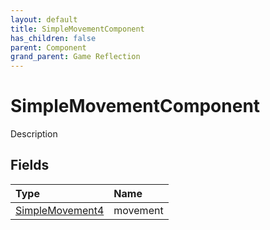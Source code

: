 ```yaml
---
layout: default
title: SimpleMovementComponent
has_children: false
parent: Component
grand_parent: Game Reflection
---
```

# SimpleMovementComponent
Description 

## Fields

| Type | Name |
|:-------------|:--------------|
| [SimpleMovement4](/docs/game-reflection/components/simple_movement4) | movement |

